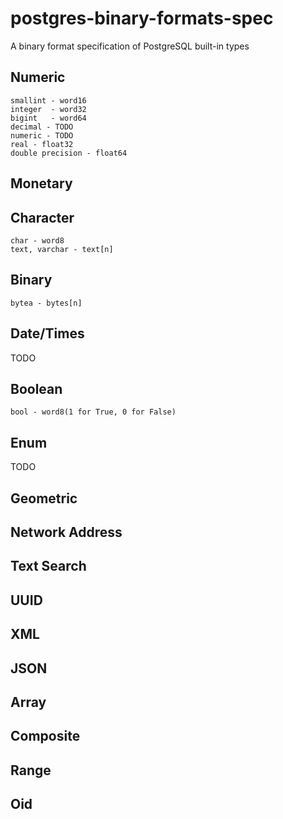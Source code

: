 # postgres-binary-formats-spec
A binary format specification of PostgreSQL built-in types

## Numeric
```
smallint - word16
integer  - word32
bigint   - word64
decimal - TODO
numeric - TODO
real - float32
double precision - float64
```
## Monetary

## Character
```
char - word8
text, varchar - text[n]
```
## Binary
```
bytea - bytes[n]
```

## Date/Times
TODO

## Boolean
```
bool - word8(1 for True, 0 for False)
```

## Enum
TODO

## Geometric

## Network Address

## Text Search

## UUID

## XML

## JSON

## Array

## Composite

## Range

## Oid
